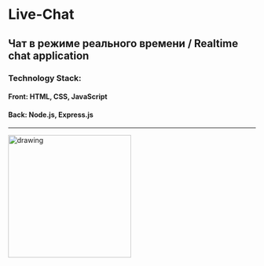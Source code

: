 # Live-Chat

## Чат в режиме реального времени / Realtime chat application

### Technology Stack: 
#### Front: HTML, CSS, JavaScript
#### Back: Node.js, Express.js
<hr>
<img src="https://sun9-49.userapi.com/impg/ygT8oDrNOOxPcwG7mpIz_J_PUmav0ITuB7hFDA/x7H4lBh6pEw.jpg?size=1647x805&quality=96&sign=1368275a67efc609e331d9ce5ec47fea&type=album" alt="drawing" width="250"/>

